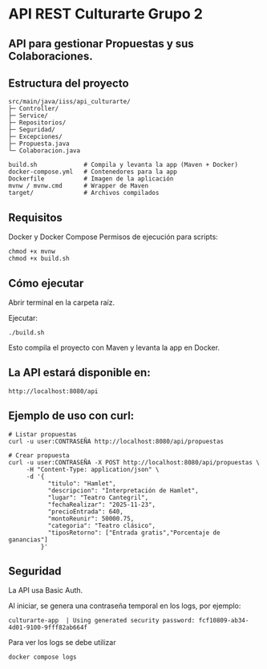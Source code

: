 # API REST Culturarte Grupo 2

## API para gestionar Propuestas y sus Colaboraciones.


## Estructura del proyecto
```
src/main/java/iiss/api_culturarte/
├─ Controller/       
├─ Service/          
├─ Repositorios/     
├─ Seguridad/        
├─ Excepciones/      
├─ Propuesta.java    
└─ Colaboracion.java 

build.sh             # Compila y levanta la app (Maven + Docker)
docker-compose.yml   # Contenedores para la app
Dockerfile           # Imagen de la aplicación
mvnw / mvnw.cmd      # Wrapper de Maven
target/              # Archivos compilados
```


## Requisitos

Docker y Docker Compose
Permisos de ejecución para scripts:
```
chmod +x mvnw
chmod +x build.sh
```

## Cómo ejecutar

Abrir terminal en la carpeta raíz.

Ejecutar:
```
./build.sh
```
Esto compila el proyecto con Maven y levanta la app en Docker.

## La API estará disponible en:
```
http://localhost:8080/api
```
## Ejemplo de uso con curl:
```
# Listar propuestas
curl -u user:CONTRASEÑA http://localhost:8080/api/propuestas

# Crear propuesta
curl -u user:CONTRASEÑA -X POST http://localhost:8080/api/propuestas \
     -H "Content-Type: application/json" \
     -d '{
           "titulo": "Hamlet",
           "descripcion": "Interpretación de Hamlet",
           "lugar": "Teatro Cantegril",
           "fechaRealizar": "2025-11-23",
           "precioEntrada": 640,
           "montoReunir": 50000.75,
           "categoria": "Teatro clásico",
           "tiposRetorno": ["Entrada gratis","Porcentaje de ganancias"]
         }'
```

## Seguridad
La API usa Basic Auth.

Al iniciar, se genera una contraseña temporal en los logs, por ejemplo:
```
culturarte-app  | Using generated security password: fcf10809-ab34-4d01-9100-9fff82ab664f
```
Para ver los logs se debe utilizar
```
docker compose logs
```


